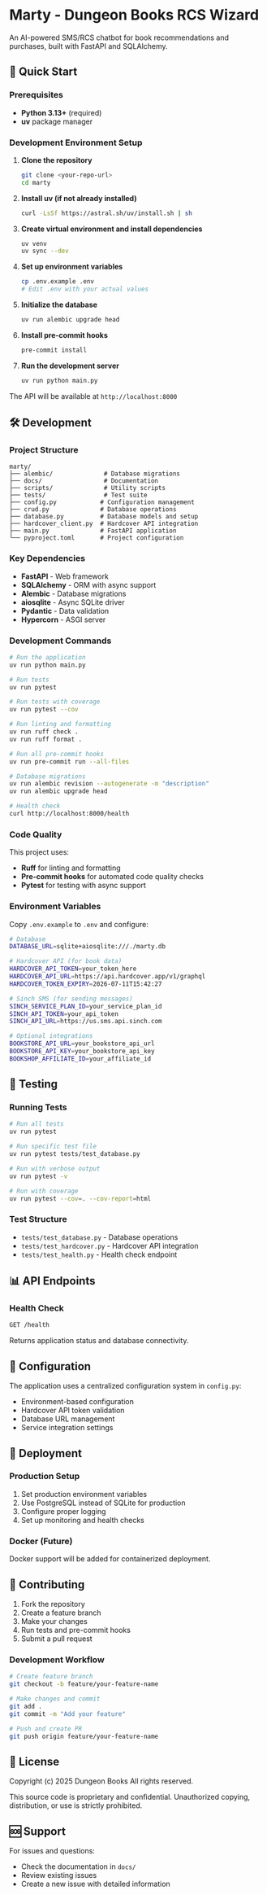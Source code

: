 # Marty - Dungeon Books RCS Wizard

An AI-powered SMS/RCS chatbot for book recommendations and purchases, built with FastAPI and SQLAlchemy.

## 🚀 Quick Start

### Prerequisites

- **Python 3.13+** (required)
- **uv** package manager

### Development Environment Setup

1. **Clone the repository**

   ```bash
   git clone <your-repo-url>
   cd marty
   ```

2. **Install uv (if not already installed)**

   ```bash
   curl -LsSf https://astral.sh/uv/install.sh | sh
   ```

3. **Create virtual environment and install dependencies**

   ```bash
   uv venv
   uv sync --dev
   ```

4. **Set up environment variables**

   ```bash
   cp .env.example .env
   # Edit .env with your actual values
   ```

5. **Initialize the database**

   ```bash
   uv run alembic upgrade head
   ```

6. **Install pre-commit hooks**

   ```bash
   pre-commit install
   ```

7. **Run the development server**

   ```bash
   uv run python main.py
   ```

The API will be available at `http://localhost:8000`

## 🛠️ Development

### Project Structure

```text
marty/
├── alembic/              # Database migrations
├── docs/                 # Documentation
├── scripts/              # Utility scripts
├── tests/                # Test suite
├── config.py            # Configuration management
├── crud.py              # Database operations
├── database.py          # Database models and setup
├── hardcover_client.py  # Hardcover API integration
├── main.py              # FastAPI application
└── pyproject.toml       # Project configuration
```

### Key Dependencies

- **FastAPI** - Web framework
- **SQLAlchemy** - ORM with async support
- **Alembic** - Database migrations
- **aiosqlite** - Async SQLite driver
- **Pydantic** - Data validation
- **Hypercorn** - ASGI server

### Development Commands

```bash
# Run the application
uv run python main.py

# Run tests
uv run pytest

# Run tests with coverage
uv run pytest --cov

# Run linting and formatting
uv run ruff check .
uv run ruff format .

# Run all pre-commit hooks
uv run pre-commit run --all-files

# Database migrations
uv run alembic revision --autogenerate -m "description"
uv run alembic upgrade head

# Health check
curl http://localhost:8000/health
```

### Code Quality

This project uses:

- **Ruff** for linting and formatting
- **Pre-commit hooks** for automated code quality checks
- **Pytest** for testing with async support

### Environment Variables

Copy `.env.example` to `.env` and configure:

```bash
# Database
DATABASE_URL=sqlite+aiosqlite:///./marty.db

# Hardcover API (for book data)
HARDCOVER_API_TOKEN=your_token_here
HARDCOVER_API_URL=https://api.hardcover.app/v1/graphql
HARDCOVER_TOKEN_EXPIRY=2026-07-11T15:42:27

# Sinch SMS (for sending messages)
SINCH_SERVICE_PLAN_ID=your_service_plan_id
SINCH_API_TOKEN=your_api_token
SINCH_API_URL=https://us.sms.api.sinch.com

# Optional integrations
BOOKSTORE_API_URL=your_bookstore_api_url
BOOKSTORE_API_KEY=your_bookstore_api_key
BOOKSHOP_AFFILIATE_ID=your_affiliate_id
```

## 🧪 Testing

### Running Tests

```bash
# Run all tests
uv run pytest

# Run specific test file
uv run pytest tests/test_database.py

# Run with verbose output
uv run pytest -v

# Run with coverage
uv run pytest --cov=. --cov-report=html
```

### Test Structure

- `tests/test_database.py` - Database operations
- `tests/test_hardcover.py` - Hardcover API integration
- `tests/test_health.py` - Health check endpoint

## 📊 API Endpoints

### Health Check

```bash
GET /health
```

Returns application status and database connectivity.

## 🔧 Configuration

The application uses a centralized configuration system in `config.py`:

- Environment-based configuration
- Hardcover API token validation
- Database URL management
- Service integration settings

## 🚀 Deployment

### Production Setup

1. Set production environment variables
2. Use PostgreSQL instead of SQLite for production
3. Configure proper logging
4. Set up monitoring and health checks

### Docker (Future)

Docker support will be added for containerized deployment.

## 🤝 Contributing

1. Fork the repository
2. Create a feature branch
3. Make your changes
4. Run tests and pre-commit hooks
5. Submit a pull request

### Development Workflow

```bash
# Create feature branch
git checkout -b feature/your-feature-name

# Make changes and commit
git add .
git commit -m "Add your feature"

# Push and create PR
git push origin feature/your-feature-name
```

## 📝 License

Copyright (c) 2025 Dungeon Books
All rights reserved.

This source code is proprietary and confidential.
Unauthorized copying, distribution, or use is strictly prohibited.

## 🆘 Support

For issues and questions:

- Check the documentation in `docs/`
- Review existing issues
- Create a new issue with detailed information
